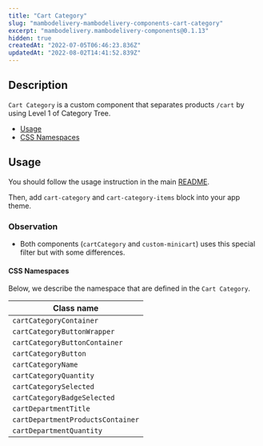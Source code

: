 ```yaml
---
title: "Cart Category"
slug: "mambodelivery-mambodelivery-components-cart-category"
excerpt: "mambodelivery.mambodelivery-components@0.1.13"
hidden: true
createdAt: "2022-07-05T06:46:23.836Z"
updatedAt: "2022-08-02T14:41:52.839Z"
---
```

## Description

`Cart Category` is a custom component that separates products `/cart` by using Level 1 of Category Tree.

- [Usage](#usage)
- [CSS Namespaces](#css-namespaces)

## Usage

You should follow the usage instruction in the main [README](/README.md#usage).

Then, add `cart-category` and `cart-category-items` block into your app theme.

### Observation

- Both components (`cartCategory` and `custom-minicart`) uses this special filter but with some differences.

#### CSS Namespaces

Below, we describe the namespace that are defined in the `Cart Category`.

| Class name                        |
| --------------------------------- |
| `cartCategoryContainer`           |
| `cartCategoryButtonWrapper`       |
| `cartCategoryButtonContainer`     |
| `cartCategoryButton`              |
| `cartCategoryName`                |
| `cartCategoryQuantity`            |
| `cartCategorySelected`            |
| `cartCategoryBadgeSelected`       |
| `cartDepartmentTitle`             |
| `cartDepartmentProductsContainer` |
| `cartDepartmentQuantity`          |